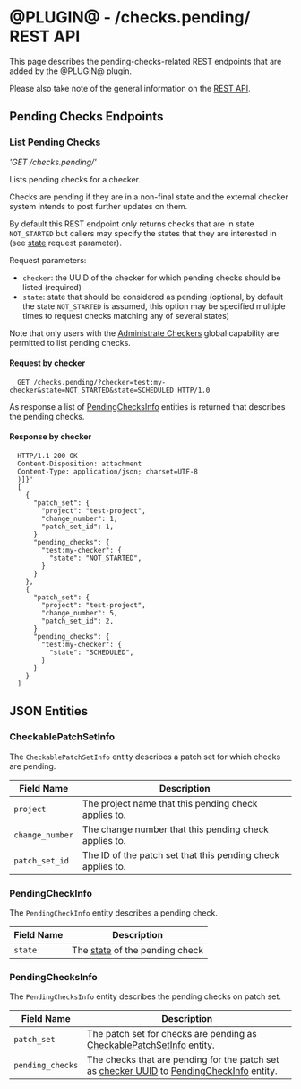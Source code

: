 # @PLUGIN@ - /checks.pending/ REST API

This page describes the pending-checks-related REST endpoints that are
added by the @PLUGIN@ plugin.

Please also take note of the general information on the
[REST API](../../../Documentation/rest-api.html).

## <a id="pending-checks-endpoints"> Pending Checks Endpoints

### <a id="get-checker"> List Pending Checks
_'GET /checks.pending/'_

Lists pending checks for a checker.

Checks are pending if they are in a non-final state and the external
checker system intends to post further updates on them.

By default this REST endpoint only returns checks that are in state
`NOT_STARTED` but callers may specify the states that they are
interested in (see [state](#state-param) request parameter).

Request parameters:

* <a id="checker-param"> `checker`: the UUID of the checker for which
  pending checks should be listed (required)
* <a id="state-param"> `state`: state that should be considered as
  pending (optional, by default the state `NOT_STARTED` is assumed,
  this option may be specified multiple times to request checks
  matching any of several states)

Note that only users with the [Administrate
Checkers](access-control.md#capability_administrateCheckers) global capability
are permitted to list pending checks.

#### Request by checker

```
  GET /checks.pending/?checker=test:my-checker&state=NOT_STARTED&state=SCHEDULED HTTP/1.0
```

As response a list of [PendingChecksInfo](#pending-checks-info)
entities is returned that describes the pending checks.

#### Response by checker

```
  HTTP/1.1 200 OK
  Content-Disposition: attachment
  Content-Type: application/json; charset=UTF-8
  )]}'
  [
    {
      "patch_set": {
        "project": "test-project",
        "change_number": 1,
        "patch_set_id": 1,
      }
      "pending_checks": {
        "test:my-checker": {
          "state": "NOT_STARTED",
        }
      }
    },
    {
      "patch_set": {
        "project": "test-project",
        "change_number": 5,
        "patch_set_id": 2,
      }
      "pending_checks": {
        "test:my-checker": {
          "state": "SCHEDULED",
        }
      }
    }
  ]
```

## <a id="json-entities"> JSON Entities

### <a id="checkable-patch-set-info"> CheckablePatchSetInfo
The `CheckablePatchSetInfo` entity describes a patch set for which
checks are pending.

| Field Name      | Description |
| --------------- | ----------- |
| `project`       | The project name that this pending check applies to.
| `change_number` | The change number that this pending check applies to.
| `patch_set_id`  | The ID of the patch set that this pending check applies to.

### <a id="pending-check-info"> PendingCheckInfo
The `PendingCheckInfo` entity describes a pending check.

| Field Name | Description |
| ---------- | ----------- |
| `state`    | The [state](./rest-api-checks.md#check-state) of the pending check

### <a id="pending-checks-info"> PendingChecksInfo
The `PendingChecksInfo` entity describes the pending checks on patch set.

| Field Name       | Description |
| ---------------- | ----------- |
| `patch_set`      | The patch set for checks are pending as [CheckablePatchSetInfo](#checkable-patch-set-info) entity.
| `pending_checks` | The checks that are pending for the patch set as [checker UUID](./rest-api-checkers.md#checker-id) to [PendingCheckInfo](#pending-check-info) entity.


